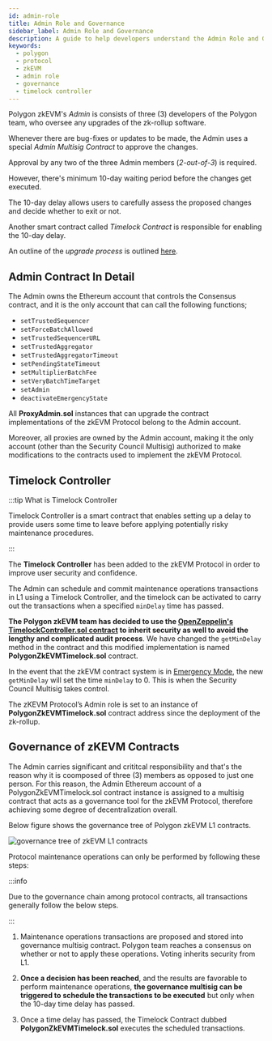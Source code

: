 ```yaml
---
id: admin-role
title: Admin Role and Governance
sidebar_label: Admin Role and Governance
description: A guide to help developers understand the Admin Role and Governance mechanism of Polygon zkEVM.
keywords:
  - polygon
  - protocol
  - zkEVM
  - admin role
  - governance
  - timelock controller
---
```


Polygon zkEVM's _Admin_ is consists of three (3) developers of the Polygon team, who oversee any upgrades of the zk-rollup software.

Whenever there are bug-fixes or updates to be made, the Admin uses a special _Admin Multisig Contract_ to approve the changes.

Approval by any two of the three Admin members (_2-out-of-3_) is required.

However, there's minimum 10-day waiting period before the changes get executed.

The 10-day delay allows users to carefully assess the proposed changes and decide whether to exit or not.

Another smart contract called _Timelock Contract_ is responsible for enabling the 10-day delay.

An outline of the _upgrade process_ is outlined [here](/docs/protocol/zkevm-upgrades-process.md#process-overview).

## Admin Contract In Detail

The Admin owns the Ethereum account that controls the Consensus contract, and it is
the only account that can call the following functions;

- `setTrustedSequencer`
- `setForceBatchAllowed`
- `setTrustedSequencerURL`
- `setTrustedAggregator`
- `setTrustedAggregatorTimeout`
- `setPendingStateTimeout`
- `setMultiplierBatchFee`
- `setVeryBatchTimeTarget`
- `setAdmin`
- `deactivateEmergencyState`

All **ProxyAdmin.sol** instances that can upgrade the contract implementations of the zkEVM Protocol belong to the Admin account.

Moreover, all proxies are owned by the Admin account, making it the only account (other than the Security Council Multisig) authorized to make modifications to the contracts used to implement the zkEVM Protocol.

## Timelock Controller

:::tip What is Timelock Controller

Timelock Controller is a smart contract that enables setting up a delay to provide users some time to leave before applying potentially risky maintenance procedures.

:::

The **Timelock Controller** has been added to the zkEVM Protocol in order to improve user security and confidence.

The Admin can schedule and commit maintenance operations transactions in L1 using a Timelock Controller, and the timelock can be activated to carry out the transactions when a specified `minDelay` time has passed.

**The Polygon zkEVM team has decided to use the [OpenZeppelin's TimelockController.sol contract](https://github.com/OpenZeppelin/openzeppelin-contracts/blob/master/contracts/governance/TimelockController.sol) to inherit security as well to avoid the lengthy and complicated audit process**. We have changed the `getMinDelay` method in the contract and this modified implementation is named **PolygonZkEVMTimelock.sol** contract.

In the event that the zkEVM contract system is in [Emergency Mode](emergency-state.md), the new `getMinDelay` will set the time `minDelay` to 0. This is when the Security Council Multisig takes control.

The zKEVM Protocol’s Admin role is set to an instance of **PolygonZkEVMTimelock.sol** contract address since the deployment of the zk-rollup.

## Governance of zKEVM Contracts

The Admin carries significant and crititcal responsibility and that's the reason why it is coomposed of three (3) members as opposed to just one person. For this reason, the Admin Ethereum account of a PolygonZkEVMTimelock.sol contract instance is assigned to a multisig contract that acts as a governance tool for the zkEVM Protocol, therefore achieving some degree of decentralization overall.

Below figure shows the governance tree of Polygon zkEVM L1 contracts.

![governance tree of zkEVM L1 contracts](figures/governance-tree.png)

Protocol maintenance operations can only be performed by following these steps:

:::info

Due to the governance chain among protocol contracts, all transactions generally follow the below steps.

:::

1. Maintenance operations transactions are proposed and stored into governance multisig contract. Polygon team reaches a consensus on whether or not to apply these operations. Voting inherits security from L1.

2. **Once a decision has been reached**, and the results are favorable to perform maintenance operations, **the governance multisig can be triggered to schedule the transactions to be executed** but only when the 10-day time delay has passed.

3. Once a time delay has passed, the Timelock Contract dubbed **PolygonZkEVMTimelock.sol** executes the scheduled transactions.
